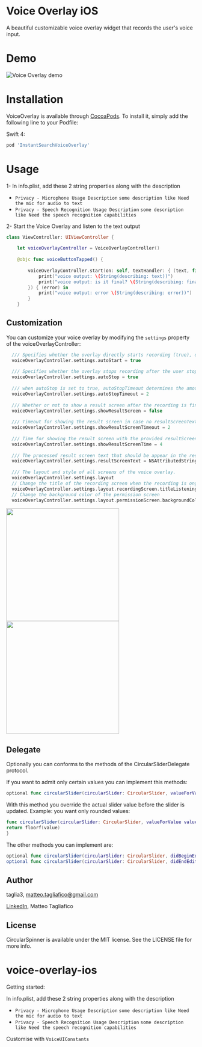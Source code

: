 # Voice Overlay iOS

A beautiful customizable voice overlay widget that records the user's voice input.

# Demo

![Voice Overlay demo](https://raw.githubusercontent.com/algolia/voice-overlay-ios/master/Resources/voiceoverlay_speech_happy_path.gif)

# Installation

VoiceOverlay is available through [CocoaPods](http://cocoapods.org). To install
it, simply add the following line to your Podfile:

Swift 4:

```ruby
pod 'InstantSearchVoiceOverlay'
```

# Usage

1- In info.plist, add these 2 string properties along with the description

- `Privacy - Microphone Usage Description` `some description like Need the mic for audio to text`
- `Privacy - Speech Recognition Usage Description` `some description like Need the speech recognition capabilities`

2- Start the Voice Overlay and listen to the text output

```swift
class ViewController: UIViewController {
    
    let voiceOverlayController = VoiceOverlayController()
    
    @objc func voiceButtonTapped() {
        
        voiceOverlayController.start(on: self, textHandler: { (text, final) in
            print("voice output: \(String(describing: text))")
            print("voice output: is it final? \(String(describing: final))")
        }) { (error) in
            print("voice output: error \(String(describing: error))")
        }
    }
```

## Customization

You can customize your voice overlay by modifying the `settings` property of the voiceOverlayController:

```swift
  /// Specifies whether the overlay directly starts recording (true), or if it requires the user to click the mic (false).
  voiceOverlayController.settings.autoStart = true
  
  /// Specifies whether the overlay stops recording after the user stops talking for `autoStopTimeout` seconds (true), or if it requires the user to click the mic (false).
  voiceOverlayController.settings.autoStop = true
  
  /// when autoStop is set to true, autoStopTimeout determines the amount of silence time before the user stops talking.
  voiceOverlayController.settings.autoStopTimeout = 2
  
  /// Whether or not to show a result screen after the recording is finished.
  voiceOverlayController.settings.showResultScreen = false
  
  /// Timeout for showing the result screen in case no resultScreenText is provided on time.
  voiceOverlayController.settings.showResultScreenTimeout = 2
  
  /// Time for showing the result screen with the provided resultScreenText.
  voiceOverlayController.settings.showResultScreenTime = 4
  
  /// The processed result screen text that should be appear in the result screen.
  voiceOverlayController.settings.resultScreenText = NSAttributedString(string: myString, attributes: myAttributes)
  
  /// The layout and style of all screens of the voice overlay.
  voiceOverlayController.settings.layout
  // Change the title of the recording screen when the recording is ongoing.
  voiceOverlayController.settings.layout.recordingScreen.titleListening = "my custom title"
  // Change the background color of the permission screen
  voiceOverlayController.settings.layout.permissionScreen.backgroundColor = UIColor.red
```

<img src="https://raw.githubusercontent.com/taglia3/CircularSlider/master/Images/storyboardRender.png" width="300">
<img src="https://raw.githubusercontent.com/taglia3/CircularSlider/master/Images/attributeInspector.png" width="300">


## Delegate
Optionally you can conforms to the methods of the CircularSliderDelegate protocol.

If you want to admit only certain values you can implement this methods:
```swift
optional func circularSlider(circularSlider: CircularSlider, valueForValue value: Float) -> Float
```
With this method you override the actual slider value before the slider is updated.
Example: you want only rounded values:

```swift
func circularSlider(circularSlider: CircularSlider, valueForValue value: Float) -> Float {
return floorf(value)
}
```

The other methods you can implement are:

```swift
optional func circularSlider(circularSlider: CircularSlider, didBeginEditing textfield: UITextField)
optional func circularSlider(circularSlider: CircularSlider, didEndEditing textfield: UITextField)
```


## Author

taglia3, matteo.tagliafico@gmail.com

[LinkedIn](https://www.linkedin.com/in/matteo-tagliafico-ba6985a3), Matteo Tagliafico

## License

CircularSpinner is available under the MIT license. See the LICENSE file for more info.


# voice-overlay-ios

Getting started:

In info.plist, add these 2 string properties along with the description

- `Privacy - Microphone Usage Description` `some description like Need the mic for audio to text`
- `Privacy - Speech Recognition Usage Description` `some description like Need the speech recognition capabilities`

Customise with `VoiceUIConstants`